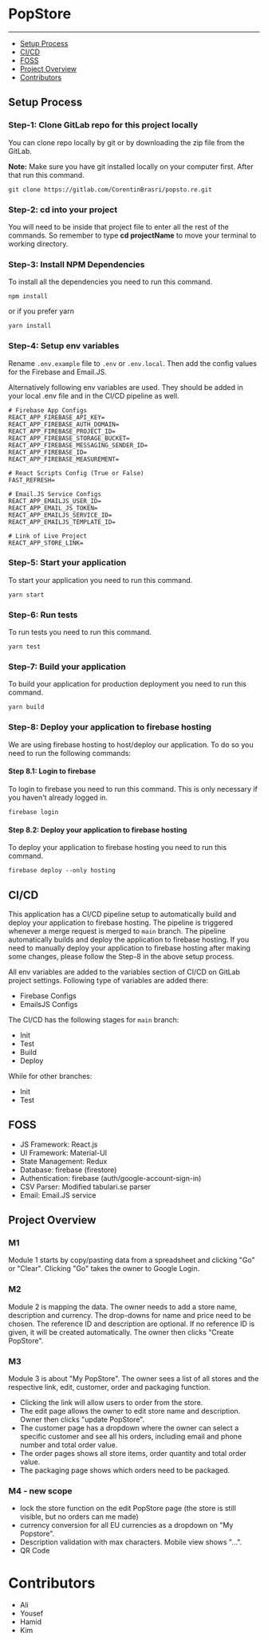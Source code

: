 # PopStore

---

- [Setup Process](#section-1)
- [CI/CD](#section-11)
- [FOSS](#section-2)
- [Project Overview](#section-3)
- [Contributors](#section-4)



<a name="section-1"></a>

## Setup Process

### Step-1: Clone GitLab repo for this project locally

You can clone repo locally by git or by downloading the zip file from the GitLab.

**Note:** Make sure you have git installed locally on your computer first. After that run this command.

```
git clone https://gitlab.com/CorentinBrasri/popsto.re.git
```



### Step-2: cd into your project
You will need to be inside that project file to enter all the rest of the commands. So remember to type **cd projectName** to move your terminal to working directory.



### Step-3: Install NPM Dependencies

To install all the dependencies you need to run this command.

```
npm install
```

or if you prefer yarn

```
yarn install
```

### Step-4: Setup env variables

Rename `.env.example` file to `.env` or `.env.local`. Then add the config values for the Firebase and Email.JS.

Alternatively following env variables are used. They should be added in your local .env file and in the CI/CD pipeline as well. 

```
# Firebase App Configs
REACT_APP_FIREBASE_API_KEY=
REACT_APP_FIREBASE_AUTH_DOMAIN=
REACT_APP_FIREBASE_PROJECT_ID=
REACT_APP_FIREBASE_STORAGE_BUCKET=
REACT_APP_FIREBASE_MESSAGING_SENDER_ID=
REACT_APP_FIREBASE_ID=
REACT_APP_FIREBASE_MEASUREMENT=

# React Scripts Config (True or False)
FAST_REFRESH=

# Email.JS Service Configs
REACT_APP_EMAILJS_USER_ID=
REACT_APP_EMAIL_JS_TOKEN=
REACT_APP_EMAILJS_SERVICE_ID=
REACT_APP_EMAILJS_TEMPLATE_ID=

# Link of Live Project
REACT_APP_STORE_LINK=
```

### Step-5: Start your application

To start your application you need to run this command.

```
yarn start
```

### Step-6: Run tests

To run tests you need to run this command.

```
yarn test
```

### Step-7: Build your application

To build your application for production deployment you need to run this command.

```
yarn build
```

### Step-8: Deploy your application to firebase hosting

We are using firebase hosting to host/deploy our application. To do so you need to run the following commands:

#### Step 8.1: Login to firebase

To login to firebase you need to run this command. This is only necessary if you haven't already logged in.

```
firebase login
```

#### Step 8.2: Deploy your application to firebase hosting

To deploy your application to firebase hosting you need to run this command.

```
firebase deploy --only hosting
```

<a name="section-11"></a>
## CI/CD

This application has a CI/CD pipeline setup to automatically build and deploy your application to firebase hosting. The pipeline is triggered whenever a merge request is merged to `main` branch. The pipeline automatically builds and deploy the application to firebase hosting.
If you need to manually deploy your application to firebase hosting after making some changes, please follow the Step-8 in the above setup process.

All env variables are added to the variables section of CI/CD on GitLab project settings. Following type of variables are added there:

* Firebase Configs
* EmailsJS Configs

The CI/CD has the following stages for `main` branch:

* Init
* Test
* Build
* Deploy

While for other branches:

* Init
* Test

<a name="section-2"></a>
## FOSS

- JS Framework: React.js
- UI Framework: Material-UI
- State Management: Redux
- Database: firebase (firestore)
- Authentication: firebase (auth/google-account-sign-in)
- CSV Parser: Modified tabulari.se parser
- Email: Email.JS service

<a name="section-3"></a>
## Project Overview

### M1

Module 1 starts by copy/pasting data from a spreadsheet and clicking "Go" or "Clear". Clicking "Go" takes the owner to Google Login.

### M2

Module 2 is mapping the data. The owner needs to add a store name, description and currency. The drop-downs for name and price need to be chosen. The reference ID and description are optional. If no reference ID is given, it will be created automatically. The owner then clicks "Create PopStore".

### M3

Module 3 is about "My PopStore". The owner sees a list of all stores and the respective link, edit, customer, order and packaging function.
- Clicking the link will allow users to order from the store.
- The edit page allows the owner to edit store name and description. Owner then clicks "update PopStore".
- The customer page has a dropdown where the owner can select a specific customer and see all his orders, including email and phone number and total order value.
- The order pages shows all store items, order quantity and total order value.
- The packaging page shows which orders need to be packaged.

### M4 - new scope

- lock the store function on the edit PopStore page (the store is still visible, but no orders can me made)
- currency conversion for all EU currencies as a dropdown on "My Popstore".
- Description validation with max characters. Mobile view shows "…".
- QR Code

<a name="section-4"></a>
# Contributors
- Ali
- Yousef
- Hamid
- Kim
